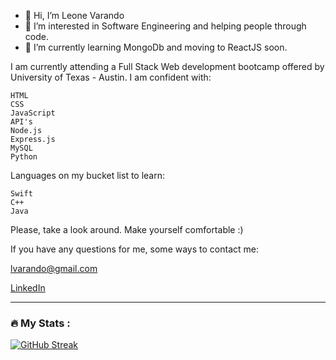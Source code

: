 - 👋 Hi, I’m Leone Varando
- 👀 I’m interested in Software Engineering and helping people through code.
- 🌱 I’m currently learning MongoDb and moving to ReactJS soon.

I am currently attending a Full Stack Web development bootcamp offered by University of Texas - Austin. I am confident with:
    
    HTML
    CSS
    JavaScript
    API's
    Node.js
    Express.js
    MySQL
    Python
    
Languages on my bucket list to learn:

    Swift
    C++
    Java
    
    
Please, take a look around. Make yourself comfortable :)

If you have any questions for me, some ways to contact me:

lvarando@gmail.com

[LinkedIn](https://www.linkedin.com/in/leone-varando-3648a8204/)

---
    
    
### :fire: My Stats :

[![GitHub Streak](https://streak-stats.demolab.com?user=OpaLeone&theme=monokai&hide_border=true&border_radius=10)](https://git.io/streak-stats)
    


<!---
Opaleone/Opaleone is a ✨ special ✨ repository because its `README.md` (this file) appears on your GitHub profile.
You can click the Preview link to take a look at your changes.
--->
